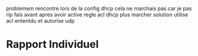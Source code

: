 problemem rencontre 
lors de la config dhcp cela ne marchais pas car je pas rip fais avant
apres avoir active regle acl dhcp plus marcher
solution utilise acl ententdu et autorise udp

# Rapport Individuel

